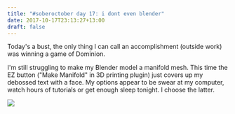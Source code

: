 ```yaml
---
title: "#soberoctober day 17: i dont even blender"
date: 2017-10-17T23:13:27+13:00
draft: false
---
```


Today's a bust, the only thing I can call an accomplishment (outside work) was winning a game of Dominion.

I'm still struggling to make my Blender model a manifold mesh. This time the EZ button ("Make Manifold" in 3D printing plugin) just covers
up my debossed text with a face. My options appear to be swear at my
computer, watch hours of tutorials or get enough sleep tonight. I choose the latter. 

<image src="/images/noidea.jpg" />
